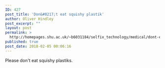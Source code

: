 ```yaml
---
ID: 427
post_title: 'Don&#8217;t eat squishy plastik'
author: Oliver Hindley
post_excerpt: ""
layout: post
permalink: >
  http://homepages.shu.ac.uk/~b6031184/selfix_technology/medical/dont-eat-squishy-plastik/
published: true
post_date: 2018-02-05 00:06:16
---
```

Please don't eat squishy plastiks.